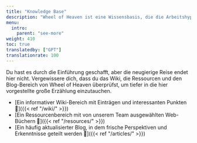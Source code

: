 ```yaml
---
title: "Knowledge Base"
description: "Wheel of Heaven ist eine Wissensbasis, die die Arbeitshypothese untersucht, dass das Leben auf der Erde von einer außerirdischen Zivilisation, den sogenannten Elohim, intelligent entworfen wurde."
menu:
  intro:
    parent: "see-more"
weight: 410
toc: true
translatedby: ["GPT"]
translationrate: 100
---
```


Du hast es durch die Einführung geschafft, aber die neugierige Reise endet hier nicht. Vergewissere dich, dass du das Wiki, die Ressourcen und den Blog-Bereich von Wheel of Heaven überprüfst, um tiefer in die hier vorgestellte große Erzählung einzutauchen.

- [Ein informativer Wiki-Bereich mit Einträgen und interessanten Punkten 🔗]({{< ref "/wiki/" >}})
- [Ein Ressourcenbereich mit von unserem Team ausgewählten Web-Büchern 🔗]({{< ref "/resources/" >}})
- [Ein häufig aktualisierter Blog, in dem frische Perspektiven und Erkenntnisse geteilt werden 🔗]({{< ref "/articles/" >}})
